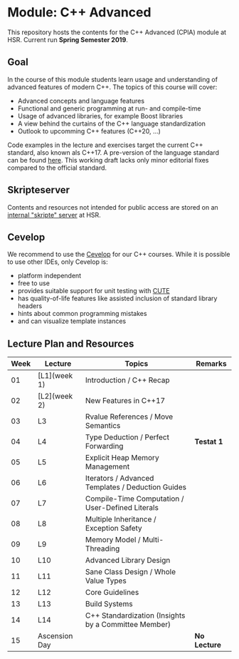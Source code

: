# Module: C++ Advanced

This repository hosts the contents for the C++ Advanced (CPlA) module at HSR. Current run **Spring Semester 2019**.

## Goal
In the course of this module students learn usage and understanding of advanced features of modern C++. The topics of this course will cover:
* Advanced concepts and language features
* Functional and generic programming at run- and compile-time
* Usage of advanced libraries, for example Boost libraries
* A view behind the curtains of the C++ language standardization
* Outlook to upcomming C++ features (C++20, ...) 

Code examples in the lecture and exercises target the current C++ standard, also known als C++17. A pre-version of the language standard can be found [here](http://www.open-std.org/jtc1/sc22/wg21/docs/papers/2017/n4659.pdf). This working draft lacks only minor editorial fixes compared to the official standard.


## Skripteserver
Contents and resources not intended for public access are stored on an [internal "skripte" server](https://skripte.hsr.ch/Informatik/Fachbereich/C++_Advanced/CplA/) at HSR. 


## Cevelop
We recommend to use the [Cevelop](https://www.cevelop.com) for our C++ courses. While it is possible to use other IDEs, only Cevelop is:
* platform independent
* free to use
* provides suitable support for unit testing with [CUTE](https://www.cute-test.com)
* has quality-of-life features like assisted inclusion of standard library headers
* hints about common programming mistakes
* and can visualize template instances


## Lecture Plan and Resources
| Week | Lecture      | Topics                 | Remarks |
| ---- | ------------ | ---------------------- | ------- |
|01    |[L1](week 1)  |Introduction / C++ Recap|         |
|02    |[L2](week 2)  |New Features in C++17   ||
|03    |L3|Rvalue References / Move Semantics||
|04    |L4|Type Deduction / Perfect Forwarding|**Testat 1**|
|05    |L5|Explicit Heap Memory Management||
|06    |L6|Iterators / Advanced Templates / Deduction Guides ||
|07    |L7|Compile-Time Computation / User-Defined Literals||
|08    |L8|Multiple Inheritance / Exception Safety||
|09    |L9|Memory Model / Multi-Threading||
|10    |L10|Advanced Library Design||
|11    |L11|Sane Class Design / Whole Value Types||
|12    |L12|Core Guidelines||
|13    |L13|Build Systems||
|14    |L14|C++ Standardization (Insights by a Committee Member)||
|15    |Ascension Day||**No Lecture**|
